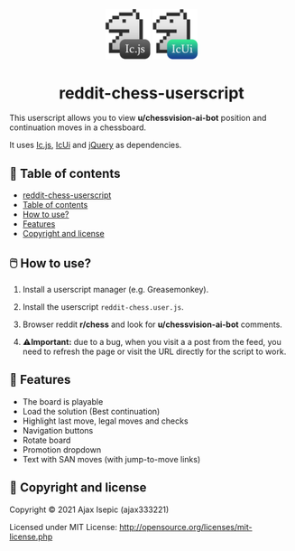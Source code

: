 <p align="center"><a href="https://github.com/ajax333221/isepic-chess"><img width="80" src="https://github.com/ajax333221/isepic-chess-ui/raw/master/css/images/ic_logo.png" alt="Ic.js logo"></a> <a href="https://github.com/ajax333221/isepic-chess-ui"><img width="80" src="https://github.com/ajax333221/isepic-chess-ui/raw/master/css/images/ic_ui_logo.png" alt="IcUi logo"></a></p>

<h1 align="center">reddit-chess-userscript</h1>

This userscript allows you to view **u/chessvision-ai-bot** position and continuation moves in a chessboard.

It uses <a href="https://github.com/ajax333221/isepic-chess">Ic.js</a>, <a href="https://github.com/ajax333221/isepic-chess-ui">IcUi</a> and <a href="https://github.com/jquery/jquery">jQuery</a> as dependencies.

:pushpin: Table of contents
-------------

- [reddit-chess-userscript](https://github.com/ajax333221/reddit-chess-userscript#reddit-chess-userscript)
- [Table of contents](https://github.com/ajax333221/reddit-chess-userscript#pushpin-table-of-contents)
- [How to use?](https://github.com/ajax333221/reddit-chess-userscript#computer_mouse-how-to-use)
- [Features](https://github.com/ajax333221/reddit-chess-userscript#rocket-features)
- [Copyright and license](https://github.com/ajax333221/reddit-chess-userscript#page_facing_up-copyright-and-license)

:computer_mouse: How to use?
-------------

1. Install a userscript manager (e.g. Greasemonkey).

2. Install the userscript `reddit-chess.user.js`.

3. Browser reddit **r/chess** and look for **u/chessvision-ai-bot** comments.

4. :warning:**Important:** due to a bug, when you visit a a post from the feed, you need to refresh the page or visit the URL directly for the script to work.

:rocket: Features
-------------

- The board is playable
- Load the solution (Best continuation)
- Highlight last move, legal moves and checks
- Navigation buttons
- Rotate board
- Promotion dropdown
- Text with SAN moves (with jump-to-move links)

:page_facing_up: Copyright and license
-------------

Copyright © 2021 Ajax Isepic (ajax333221)

Licensed under MIT License: http://opensource.org/licenses/mit-license.php
